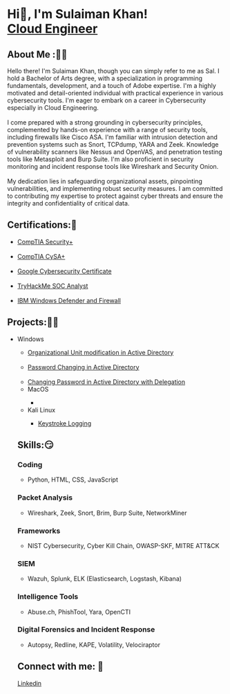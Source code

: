 <h1>Hi👋, I'm Sulaiman Khan! <br> <a href="https://www.linkedin.com/in/sulaimanbkhan/">Cloud Engineer</a>

<h2> About Me :👨‍🦱</h2>
<p1>
Hello there! I'm Sulaiman Khan, though you can simply refer to me as Sal. I hold a Bachelor of Arts degree, with a specialization in programming fundamentals, development, and a touch of Adobe expertise. I'm a highly motivated and detail-oriented individual with practical experience in various cybersecurity tools. I'm eager to embark on a career in Cybersecurity especially in Cloud Engineering.<br>
<br>
I come prepared with a strong grounding in cybersecurity principles, complemented by hands-on experience with a range of security tools, including firewalls like Cisco ASA. I'm familiar with intrusion detection and prevention systems such as Snort, TCPdump, YARA and Zeek. Knowledge of vulnerability scanners like Nessus and OpenVAS, and penetration testing tools like Metasploit and Burp Suite. I'm also proficient in security monitoring and incident response tools like Wireshark and Security Onion. <br>
<br>
My dedication lies in safeguarding organizational assets, pinpointing vulnerabilities, and implementing robust security measures. I am committed to contributing my expertise to protect against cyber threats and ensure the integrity and confidentiality of critical data.</p1>


<h2> Certifications:🥇 </h2>

<ul>
   <li><a href="http://verify.CompTIA.org">CompTIA Security+</a></li><br>
    <li><a href="http://verify.CompTIA.org">CompTIA CySA+</a></li><br>
    <li><a href="https://coursera.org/share/a8b654413a7d2fecf23e603f0ef6f51a">Google Cybersecurity Certificate</a></li><br>
    <li><a href="https://tryhackme-certificates.s3-eu-west-1.amazonaws.com/THM-50EXOJU37O.png">TryHackMe SOC Analyst</a></li><br>
    <li><a href="https://coursera.org/share/3f04408fd953b5b919690c26ab37986b">IBM Windows Defender and Firewall</a></li>
</ul>





  <h2>Projects:👨‍💻</h2>
<ul>
  <li>Windows</li>
  <ul>
    <li><a href="https://github.com/Salrocks/Active-Directory-OUs-modifications/tree/main"> Organizational Unit modification in Active Directory </a></li><br>
     <li><a href="https://github.com/Salrocks/activedirectorychangingpasswords/blob/main/README.md"> Password Changing in Active Directory</a></li><br>
     <li><a href="https://github.com/Salrocks/ActiveDirectoryPasswordChangewithDelegation"> Changing Password in Active Directory with Delegation</a></li
  </ul>
 
  
  
  <li>MacOS</li>
   <ul>
    <li></li>
  </ul>
 
  
  
  
  
  
  <li>Kali Linux</li>
   <ul>
    <li><a href="https://github.com/Salrocks/keylogging"> Keystroke Logging</a></li>
  </ul>
</ul>




<h2> Skills:😏 </h2>

<h3>Coding</h3>
 <ul>
<li>Python, HTML, CSS, JavaScript</li>
 </ul>


<h3>Packet Analysis</h3>
<ul>
<li>Wireshark, Zeek, Snort, Brim, Burp Suite, NetworkMiner</li>

   </ul>


<h3>Frameworks</h3>
<ul>
<li>NIST Cybersecurity, Cyber Kill Chain, OWASP-SKF, MITRE ATT&CK</li>

   
 </ul>


<h3>SIEM</h3>
<ul>
<li>Wazuh, Splunk, ELK (Elasticsearch, Logstash, Kibana)</li>

   
 </ul>


<h3>Intelligence Tools</h3>
<ul>
<li>Abuse.ch, PhishTool, Yara, OpenCTI</li>

   
 </ul>
<h3> Digital Forensics and Incident Response</h3>
<ul>
<li>Autopsy, Redline, KAPE, Volatility, Velociraptor</li>

   
 </ul>




<h2>Connect with me: 🤳</h2>

<a href="https://www.linkedin.com/in/sulaimanbkhan/">Linkedin </a> <br>
<br>




